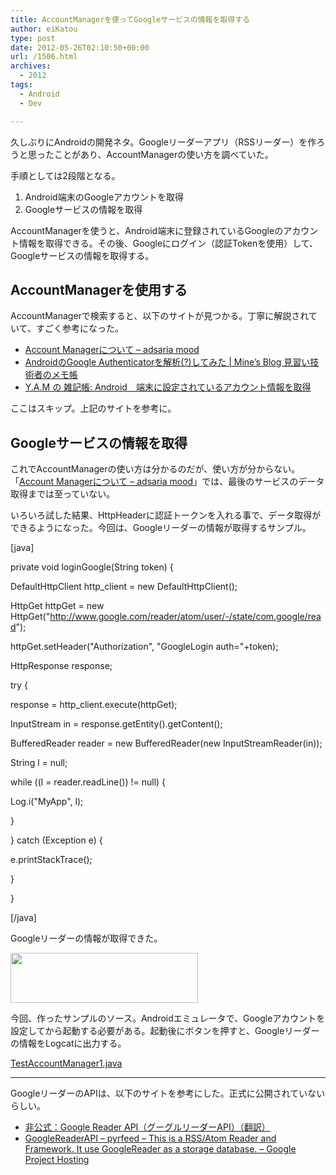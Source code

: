 ```yaml
---
title: AccountManagerを使ってGoogleサービスの情報を取得する
author: eiKatou
type: post
date: 2012-05-26T02:10:50+00:00
url: /1506.html
archives:
  - 2012
tags:
  - Android
  - Dev

---
```

久しぶりにAndroidの開発ネタ。Googleリーダーアプリ（RSSリーダー）を作ろうと思ったことがあり、AccountManagerの使い方を調べていた。

手順としては2段階となる。

  1. Android端末のGoogleアカウントを取得
  2. Googleサービスの情報を取得

AccountManagerを使うと、Android端末に登録されているGoogleのアカウント情報を取得できる。その後、Googleにログイン（認証Tokenを使用）して、Googleサービスの情報を取得する。

## AccountManagerを使用する

AccountManagerで検索すると、以下のサイトが見つかる。丁寧に解説されていて、すごく参考になった。

  * [Account Managerについて &#8211; adsaria mood][1]
  * [AndroidのGoogle Authenticatorを解析(?)してみた | Mine&#8217;s Blog 見習い技術者のメモ帳][2]
  * [Y.A.M の 雑記帳: Android　端末に設定されているアカウント情報を取得][3]

ここはスキップ。上記のサイトを参考に。 

## Googleサービスの情報を取得

これでAccountManagerの使い方は分かるのだが、使い方が分からない。「[Account Managerについて &#8211; adsaria mood][1]」では、最後のサービスのデータ取得までは至っていない。

いろいろ試した結果、HttpHeaderに認証トークンを入れる事で、データ取得ができるようになった。今回は、Googleリーダーの情報が取得するサンプル。

[java]
  
private void loginGoogle(String token) {
    
DefaultHttpClient http_client = new DefaultHttpClient();

HttpGet httpGet = new HttpGet("http://www.google.com/reader/atom/user/-/state/com.google/read");
    
httpGet.setHeader("Authorization", "GoogleLogin auth="+token);
    
HttpResponse response;
    
try {
      
response = http_client.execute(httpGet);
      
InputStream in = response.getEntity().getContent();
      
BufferedReader reader = new BufferedReader(new InputStreamReader(in));
      
String l = null;
      
while ((l = reader.readLine()) != null) {
        
Log.i("MyApp", l);
      
}
    
} catch (Exception e) {
      
e.printStackTrace();
    
}
  
}
  
[/java] 

Googleリーダーの情報が取得できた。
  
[<img src="http://eikatou.net/blog/wp-content/blog/uploads/2012/05/20120526a-300x80.png" alt="" title="20120526a" width="300" height="80" class="alignnone size-medium wp-image-1513" srcset="/blog/uploads/2012/05/20120526a-300x80.png 300w, /blog/uploads/2012/05/20120526a-1024x273.png 1024w, /blog/uploads/2012/05/20120526a-500x133.png 500w, /blog/uploads/2012/05/20120526a.png 1055w" sizes="(max-width: 300px) 100vw, 300px" />][4] 

今回、作ったサンプルのソース。Androidエミュレータで、Googleアカウントを設定してから起動する必要がある。起動後にボタンを押すと、Googleリーダーの情報をLogcatに出力する。
  
[TestAccountManager1.java][5]

* * *

GoogleリーダーのAPIは、以下のサイトを参考にした。正式に公開されていないらしい。

  * [非公式：Google Reader API（グーグルリーダーAPI）（翻訳）][6]
  * [GoogleReaderAPI &#8211; pyrfeed &#8211; This is a RSS/Atom Reader and Framework. It use GoogleReader as a storage database. &#8211; Google Project Hosting][7]

 [1]: http://d.hatena.ne.jp/adsaria/20101012/1286886888
 [2]: http://blog.mine-studio.com/2011/01/android%E3%81%AEgoogle-authenticator%E3%82%92%E8%A7%A3%E6%9E%90%E3%81%97%E3%81%A6%E3%81%BF%E3%81%9F/
 [3]: http://y-anz-m.blogspot.jp/2010/09/android_23.html
 [4]: http://eikatou.net/blog/wp-content/blog/uploads/2012/05/20120526a.png
 [5]: http://eikatou.net/blog/wp-content/blog/uploads/2012/05/TestAccountManager1.java_.zip
 [6]: http://colo-ri.jp/develop/2009/12/google-reader-apiapi.html
 [7]: http://code.google.com/p/pyrfeed/wiki/GoogleReaderAPI

